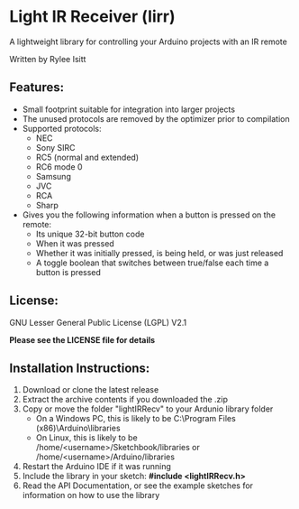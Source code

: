 # Light IR Receiver (lirr)
A lightweight library for controlling your Arduino projects with an IR remote

Written by Rylee Isitt

## Features:
* Small footprint suitable for integration into larger projects
* The unused protocols are removed by the optimizer prior to compilation
* Supported protocols:
	* NEC
	* Sony SIRC
	* RC5 (normal and extended)
	* RC6 mode 0
	* Samsung
	* JVC
	* RCA
	* Sharp
* Gives you the following information when a button is pressed on the remote:
	* Its unique 32-bit button code
	* When it was pressed
	* Whether it was initially pressed, is being held, or was just released
	* A toggle boolean that switches between true/false each time a button is pressed

## License:
GNU Lesser General Public License (LGPL) V2.1

**Please see the LICENSE file for details**

## Installation Instructions:
1. Download or clone the latest release
2. Extract the archive contents if you downloaded the .zip
3. Copy or move the folder "lightIRRecv" to your Ardunio library folder
	* On a Windows PC, this is likely to be C:\Program Files (x86)\Arduino\libraries
	* On Linux, this is likely to be /home/&lt;username&gt;/Sketchbook/libraries or /home/&lt;username&gt;/Arduino/libraries
5. Restart the Arduino IDE if it was running
6. Include the library in your sketch: **#include &lt;lightIRRecv.h&gt;**
7. Read the API Documentation, or see the example sketches for information on how to use the library
